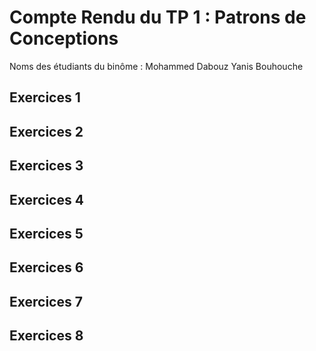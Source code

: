 # Compte Rendu du TP 1 : Patrons de Conceptions

Noms des étudiants du binôme :
Mohammed Dabouz
Yanis Bouhouche

## Exercices 1

## Exercices 2

## Exercices 3

## Exercices 4

## Exercices 5

## Exercices 6

## Exercices 7

## Exercices 8


